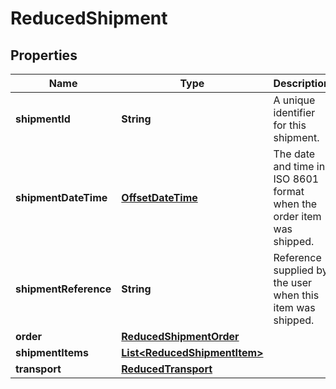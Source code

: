 # ReducedShipment

## Properties

 Name                  | Type                                                          | Description                                                           | Notes      
-----------------------|---------------------------------------------------------------|-----------------------------------------------------------------------|------------
 **shipmentId**        | **String**                                                    | A unique identifier for this shipment.                                | [optional] 
 **shipmentDateTime**  | [**OffsetDateTime**](OffsetDateTime.md)                       | The date and time in ISO 8601 format when the order item was shipped. | [optional] 
 **shipmentReference** | **String**                                                    | Reference supplied by the user when this item was shipped.            | [optional] 
 **order**             | [**ReducedShipmentOrder**](ReducedShipmentOrder.md)           |                                                                       |
 **shipmentItems**     | [**List&lt;ReducedShipmentItem&gt;**](ReducedShipmentItem.md) |                                                                       |
 **transport**         | [**ReducedTransport**](ReducedTransport.md)                   |                                                                       | 



